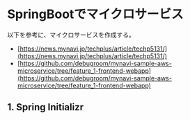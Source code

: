 # SpringBootでマイクロサービス
以下を参考に、マイクロサービスを作成する。
- [https://news.mynavi.jp/techplus/article/techp5131/](https://news.mynavi.jp/techplus/article/techp5131/)
- [https://github.com/debugroom/mynavi-sample-aws-microservice/tree/feature_1-frontend-webapp](https://github.com/debugroom/mynavi-sample-aws-microservice/tree/feature_1-frontend-webapp)

## 1. Spring Initializr
